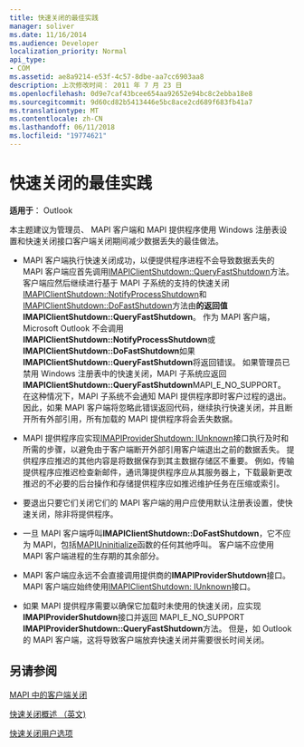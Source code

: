 ```yaml
---
title: 快速关闭的最佳实践
manager: soliver
ms.date: 11/16/2014
ms.audience: Developer
localization_priority: Normal
api_type:
- COM
ms.assetid: ae8a9214-e53f-4c57-8dbe-aa7cc6903aa8
description: 上次修改时间： 2011 年 7 月 23 日
ms.openlocfilehash: 0d9e7caf43bcee654aa92652e94bc8c2ebba18e8
ms.sourcegitcommit: 9d60cd82b5413446e5bc8ace2cd689f683fb41a7
ms.translationtype: MT
ms.contentlocale: zh-CN
ms.lasthandoff: 06/11/2018
ms.locfileid: "19774621"
---
```

# <a name="best-practices-for-fast-shutdown"></a>快速关闭的最佳实践

  
  
**适用于**： Outlook 
  
本主题建议为管理员、 MAPI 客户端和 MAPI 提供程序使用 Windows 注册表设置和快速关闭接口客户端关闭期间减少数据丢失的最佳做法。
  
- MAPI 客户端执行快速关闭成功，以便提供程序进程不会导致数据丢失的 MAPI 客户端应首先调用[IMAPIClientShutdown::QueryFastShutdown](imapiclientshutdown-queryfastshutdown.md)方法。 客户端应然后继续进行基于 MAPI 子系统的支持的快速关闭[IMAPIClientShutdown::NotifyProcessShutdown](imapiclientshutdown-notifyprocessshutdown.md)和[IMAPIClientShutdown::DoFastShutdown](imapiclientshutdown-dofastshutdown.md)方法由**的返回值IMAPIClientShutdown::QueryFastShutdown**。 作为 MAPI 客户端，Microsoft Outlook 不会调用**IMAPIClientShutdown::NotifyProcessShutdown**或**IMAPIClientShutdown::DoFastShutdown**如果**IMAPIClientShutdown::QueryFastShutdown**将返回错误。 如果管理员已禁用 Windows 注册表中的快速关闭，MAPI 子系统应返回**IMAPIClientShutdown::QueryFastShutdown**MAPI_E_NO_SUPPORT。 在这种情况下，MAPI 子系统不会通知 MAPI 提供程序即时客户过程的退出。 因此，如果 MAPI 客户端将忽略此错误返回代码，继续执行快速关闭，并且断开所有外部引用，所有加载的 MAPI 提供程序将会丢失数据。 
    
- MAPI 提供程序应实现[IMAPIProviderShutdown: IUnknown](imapiprovidershutdowniunknown.md)接口执行及时和所需的步骤，以避免由于客户端断开外部引用客户端退出之前的数据丢失。 提供程序应推迟的其他内容是将数据保存到其主数据存储区不重要。 例如，传输提供程序应推迟检查新邮件，通讯簿提供程序应从其服务器上，下载最新更改推迟的不必要的后台操作和存储提供程序应如推迟维护任务在压缩或索引。 
    
- 要退出只要它们关闭它们的 MAPI 客户端的用户应使用默认注册表设置，使快速关闭，除非将提供程序。
    
- 一旦 MAPI 客户端呼叫**IMAPIClientShutdown::DoFastShutdown**，它不应为 MAPI，包括[MAPIUninitialize](mapiuninitialize.md)函数的任何其他呼叫。 客户端不应使用 MAPI 客户端进程的生存期的其余部分。 
    
- MAPI 客户端应永远不会直接调用提供商的**IMAPIProviderShutdown**接口。 MAPI 客户端应始终使用[IMAPIClientShutdown: IUnknown](imapiclientshutdowniunknown.md)接口。 
    
- 如果 MAPI 提供程序需要以确保它加载时未使用的快速关闭，应实现**IMAPIProviderShutdown**接口并返回 MAPI_E_NO_SUPPORT **IMAPIProviderShutdown::QueryFastShutdown**方法。 但是，如 Outlook 的 MAPI 客户端，这将导致客户端放弃快速关闭并需要很长时间关闭。 
    
## <a name="see-also"></a>另请参阅



[MAPI 中的客户端关闭](client-shutdown-in-mapi.md)
  
[快速关闭概述 （英文)](fast-shutdown-overview.md)
  
[快速关闭用户选项](fast-shutdown-user-options.md)

